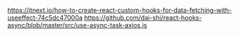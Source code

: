 https://itnext.io/how-to-create-react-custom-hooks-for-data-fetching-with-useeffect-74c5dc47000a
https://github.com/dai-shi/react-hooks-async/blob/master/src/use-async-task-axios.js
